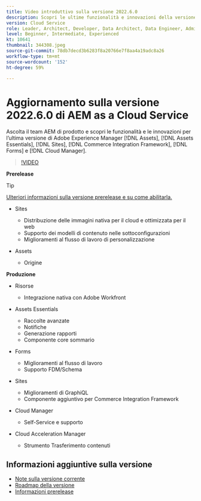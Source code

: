 ```yaml
---
title: Video introduttivo sulla versione 2022.6.0
description: Scopri le ultime funzionalità e innovazioni della versione 2022-6-0 di Adobe Experience Manager  [!DNL Assets Essentials], [!DNL Sites], [!DNL Screens], [!DNL Forms] e [!DNL Cloud Foundation].
version: Cloud Service
role: Leader, Architect, Developer, Data Architect, Data Engineer, Admin, User
level: Beginner, Intermediate, Experienced
kt: 10641
thumbnail: 344308.jpeg
source-git-commit: 78db7decd3b6283f8a20766e7f8aa4a19adc8a26
workflow-type: tm+mt
source-wordcount: '152'
ht-degree: 59%

---
```



# Aggiornamento sulla versione 2022.6.0 di AEM as a Cloud Service

Ascolta il team AEM di prodotto e scopri le funzionalità e le innovazioni per l’ultima versione di Adobe Experience Manager [!DNL Assets], [!DNL Assets Essentials], [!DNL Sites], [!DNL Commerce Integration Framework], [!DNL Forms] e [!DNL Cloud Manager].

>[!VIDEO](https://video.tv.adobe.com/v/344308/?quality=12&learn=on)

**Prerelease**

>[!TIP]
>
>[Ulteriori informazioni sulla versione prerelease e su come abilitarla.](https://experienceleague.adobe.com/docs/experience-manager-cloud-service/content/release-notes/prerelease.html?lang=it)

* Sites
   * Distribuzione delle immagini nativa per il cloud e ottimizzata per il web
   * Supporto dei modelli di contenuto nelle sottoconfigurazioni
   * Miglioramenti al flusso di lavoro di personalizzazione

* Assets
   * Origine

**Produzione**

* Risorse
   * Integrazione nativa con Adobe Workfront

* Assets Essentials
   * Raccolte avanzate
   * Notifiche
   * Generazione rapporti
   * Componente core sommario

* Forms
   * Miglioramenti al flusso di lavoro
   * Supporto FDM/Schema

* Sites
   * Miglioramenti di GraphiQL
   * Componente aggiuntivo per Commerce Integration Framework

* Cloud Manager
   * Self-Service e supporto

* Cloud Acceleration Manager
   * Strumento Trasferimento contenuti

<!--- Have questions about the release?  Discuss the release in [Experience League Communities](https://adobe.ly/3NDPR8Y). --->

## Informazioni aggiuntive sulla versione

* [Note sulla versione corrente](https://experienceleague.adobe.com/docs/experience-manager-cloud-service/content/release-notes/home.html?lang=it)
* [Roadmap della versione](https://experienceleague.adobe.com/docs/experience-manager-release-information/aem-release-updates/update-releases-roadmap.html?lang=it)
* [Informazioni prerelease](https://experienceleague.adobe.com/docs/experience-manager-cloud-service/content/release-notes/prerelease.html)
